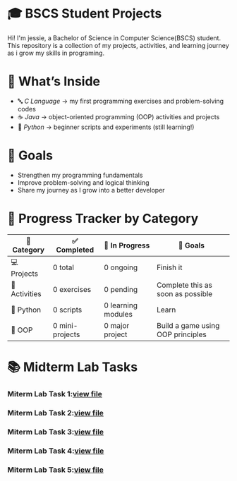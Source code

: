 # 🎓 BSCS Student Projects
Hi! I'm jessie, a Bachelor of Science in Computer Science(BSCS) student.
This repository is a collection of my projects, activities, and learning journey as i grow my skills in programing.

# 📌 What’s Inside
- 🔤 *C Language* → my first programming exercises and problem-solving codes  
- ☕ *Java* → object-oriented programming (OOP) activities and projects  
- 🐍 *Python* → beginner scripts and experiments (still learning!)  

# 🚀 Goals
- Strengthen my programming fundamentals  
- Improve problem-solving and logical thinking  
- Share my journey as I grow into a better developer  

# 🎯 Progress Tracker by Category

| 📂 Category       | ✅ Completed       | 🚧 In Progress     | 🎯 Goals                            |
|------------------|-------------------|--------------------|-------------------------------------|
| 💻 Projects       | 0 total           | 0 ongoing          | Finish it         |
| 🧠 Activities     | 0 exercises       | 0 pending          | Complete this as soon as possible    |
| 🐍 Python         | 0 scripts         | 0 learning modules | Learn        |
| 🧱 OOP            | 0 mini-projects   | 0 major project    | Build a game using OOP principles  |

# 📚 Midterm Lab Tasks 
### Miterm Lab Task 1:[view file](MtermLabTask1.pdf)
### Miterm Lab Task 2:[view file](MtermLabTask2.pdf)
### Miterm Lab Task 3:[view file](MtermLabTask3.docx)
### Miterm Lab Task 4:[view file](MtermLabTask4.pdf)
### Miterm Lab Task 5:[view file](https://drive.google.com/file/d/1ry9g9x223ox1kFf2XDLcJCVJIRYdHfB6/view)


